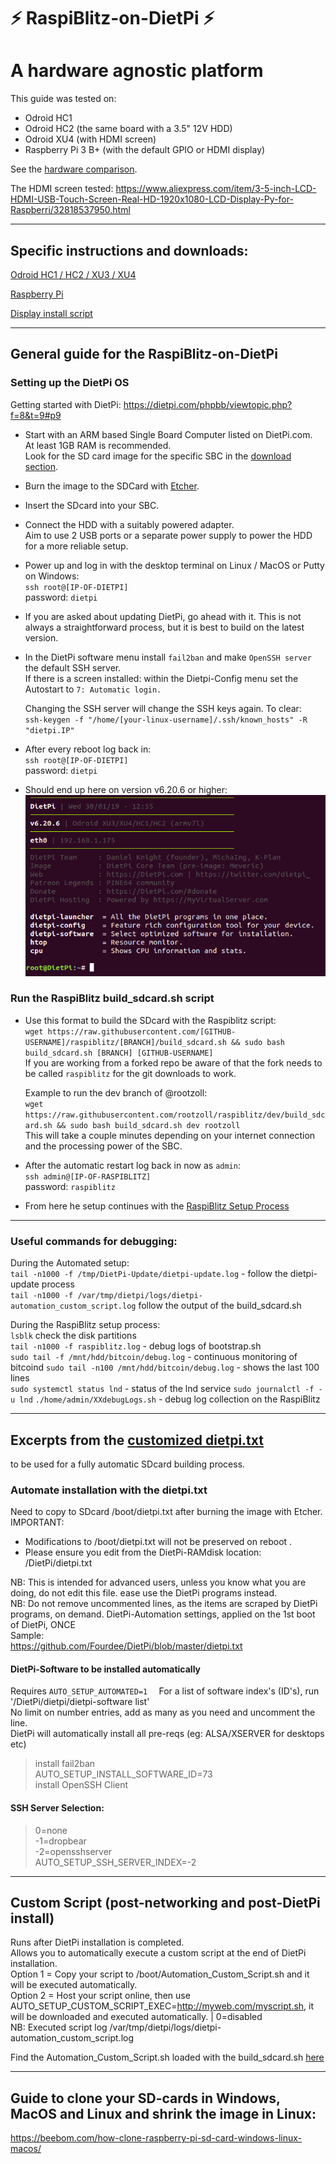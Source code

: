 # ⚡️ RaspiBlitz-on-DietPi ⚡️
#  A hardware agnostic platform


This guide was tested on:

* Odroid HC1
* Odroid HC2 (the same board with a 3.5" 12V HDD)
* Odroid XU4 (with HDMI screen)
* Raspberry Pi 3 B+ (with the default GPIO or HDMI display)

See the [hardware comparison](hw_comparison.md).

The HDMI screen tested: https://www.aliexpress.com/item/3-5-inch-LCD-HDMI-USB-Touch-Screen-Real-HD-1920x1080-LCD-Display-Py-for-Raspberri/32818537950.html

---
## Specific instructions and downloads:

[Odroid HC1 / HC2 / XU3 / XU4](Odroid_HC1_HC2.md)

[Raspberry Pi](RaspberryPi.md)

[Display install script](dietpi.display.sh)

---

## General guide for the RaspiBlitz-on-DietPi 

### Setting up the DietPi OS

Getting started with DietPi: https://dietpi.com/phpbb/viewtopic.php?f=8&t=9#p9 

* Start with an ARM based Single Board Computer listed on DietPi.com.  
At least 1GB RAM is recommended.  
Look for the SD card image for the specific SBC in the [download section](https://dietpi.com/#download).

* Burn the image to the SDCard with [Etcher](https://www.balena.io/etcher/).

* Insert the SDcard into your SBC.

* Connect the HDD with a suitably powered adapter.   
    Aim to use 2 USB ports or a separate power supply to power the HDD for a more reliable setup.
* Power up and log in with the desktop terminal on Linux / MacOS or Putty on Windows:  
`ssh root@[IP-OF-DIETPI]`  
password: `dietpi`  

* If you are asked about updating DietPi, go ahead with it. This is not always a straightforward process, but it is best to build on the latest version.

* In the DietPi software menu install `fail2ban` and make `OpenSSH server` the default SSH server.  
    If there is a screen installed: within the Dietpi-Config menu set the Autostart to  `7: Automatic login. `

    Changing the SSH server will change the SSH keys again. To clear:  
    `ssh-keygen -f "/home/[your-linux-username]/.ssh/known_hosts" -R "dietpi.IP"`

* After every reboot log back in:  
`ssh root@[IP-OF-DIETPI]`  
password: `dietpi`

* Should end up here on version v6.20.6 or higher: 
![](pictures/bash_prompt.png)


### Run the RaspiBlitz build_sdcard.sh script

* Use this format to build the SDcard with the Raspiblitz script:  
`wget https://raw.githubusercontent.com/[GITHUB-USERNAME]/raspiblitz/[BRANCH]/build_sdcard.sh && sudo bash build_sdcard.sh [BRANCH] [GITHUB-USERNAME]`  
If you are working from a forked repo be aware of that the fork needs to be called `raspiblitz` for the git downloads to work.

    Example to run the dev branch of @rootzoll:  
    `wget https://raw.githubusercontent.com/rootzoll/raspiblitz/dev/build_sdcard.sh && sudo bash build_sdcard.sh dev rootzoll`  
    This will take a couple minutes depending on your internet connection and the processing power of the SBC.

* After the automatic restart log back in now as `admin`:  
`ssh admin@[IP-OF-RASPIBLITZ]`  
password: `raspiblitz`

* From here he setup continues with the [RaspiBlitz Setup Process](https://github.com/rootzoll/raspiblitz/blob/master/README.md#setup-process-detailed-documentation)

---
### Useful commands for debugging:
During the Automated setup:  
`tail -n1000 -f /tmp/DietPi-Update/dietpi-update.log` - follow the dietpi-update process  
`tail -n1000 -f /var/tmp/dietpi/logs/dietpi-automation_custom_script.log` follow the output of the build_sdcard.sh  

During the RaspiBlitz setup process:  
`lsblk` check the disk partitions  
`tail -n1000 -f raspiblitz.log` - debug logs of bootstrap.sh  
`sudo tail -f /mnt/hdd/bitcoin/debug.log` - continuous monitoring of bitcoind
`sudo tail -n100 /mnt/hdd/bitcoin/debug.log` - shows the last 100 lines  
`sudo systemctl status lnd` - status of the lnd service
`sudo journalctl -f -u lnd` 
`./home/admin/XXdebugLogs.sh` - debug log collection on the RaspiBlitz

---

## Excerpts from the [customized dietpi.txt](/dietpi/boot/dietpi.txt)
to be used for a fully automatic SDcard building process.

### Automate installation with the dietpi.txt
Need to copy to SDcard /boot/dietpi.txt after burning the image with Etcher.
IMPORTANT:
- Modifications to /boot/dietpi.txt will not be preserved on reboot  .
- Please ensure you edit from the DietPi-RAMdisk location: /DietPi/dietpi.txt 

NB: This is intended for advanced users, unless you know what you are doing, do not edit this file. ease use the DietPi programs instead.  
NB: Do not remove uncommented lines, as the items are scraped by DietPi programs, on demand.
DietPi-Automation settings, applied on the 1st boot of DietPi, ONCE  
Sample:  
https://github.com/Fourdee/DietPi/blob/master/dietpi.txt

#### DietPi-Software to be installed automatically 
Requires `AUTO_SETUP_AUTOMATED=1  `
For a list of software index's (ID's), run '/DietPi/dietpi/dietpi-software list'  
No limit on number entries, add as many as you need and uncomment the line.  
DietPi will automatically install all pre-reqs (eg: ALSA/XSERVER for desktops etc)  
>install fail2ban  
AUTO_SETUP_INSTALL_SOFTWARE_ID=73  
install OpenSSH Client  

#### SSH Server Selection:
>0=none  
-1=dropbear  
-2=opensshserver  
AUTO_SETUP_SSH_SERVER_INDEX=-2

---
## Custom Script (post-networking and post-DietPi install) 
Runs after DietPi installation is completed.  
Allows you to automatically execute a custom script at the end of DietPi installation.  
Option 1 = Copy your script to /boot/Automation_Custom_Script.sh and it will be executed automatically.  
Option 2 = Host your script online, then use AUTO_SETUP_CUSTOM_SCRIPT_EXEC=http://myweb.com/myscript.sh, it will be downloaded and executed automatically. | 0=disabled  
NB: Executed script log /var/tmp/dietpi/logs/dietpi-automation_custom_script.log

Find the Automation_Custom_Script.sh loaded with the build_sdcard.sh [here](/dietpi/boot/Automation_Custom_Script.sh)

---
## Guide to clone your SD-cards in Windows, MacOS and Linux and shrink the image in Linux:
https://beebom.com/how-clone-raspberry-pi-sd-card-windows-linux-macos/